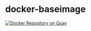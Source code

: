 # docker-baseimage

[![Docker Repository on Quay](https://quay.io/repository/evryfs/base-ubuntu/status "Docker Repository on Quay")](https://quay.io/repository/evryfs/base-ubuntu)
